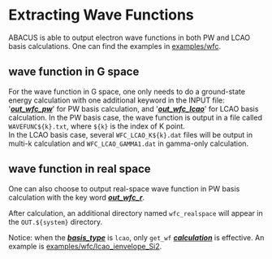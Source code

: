 # Extracting Wave Functions

ABACUS is able to output electron wave functions in both PW and LCAO basis calculations. One can find the examples in [examples/wfc](https://github.com/deepmodeling/abacus-develop/tree/develop/examples/wfc).

## wave function in G space
For the wave function in G space, one only needs to do a ground-state energy calculation with one additional keyword in the INPUT file: '***[out_wfc_pw](https://abacus-rtd.readthedocs.io/en/latest/advanced/input_files/input-main.html#out-wfc-pw)***' for PW basis calculation, and '***[out_wfc_lcao](https://abacus-rtd.readthedocs.io/en/latest/advanced/input_files/input-main.html#out-wfc-lcao)***' for LCAO basis calculation.
In the PW basis case, the wave function is output in a file called `WAVEFUNC${k}.txt`, where `${k}` is the index of K point. \
In the LCAO basis case, several `WFC_LCAO_K${k}.dat` files will be output in multi-k calculation and `WFC_LCAO_GAMMA1.dat` in gamma-only calculation. 

## wave function in real space

One can also choose to output real-space wave function in PW basis calculation with the key word ***[out_wfc_r](https://abacus-rtd.readthedocs.io/en/latest/advanced/input_files/input-main.html#out_wfc_r)***.

After calculation, an additional directory named `wfc_realspace` will appear in the `OUT.${system}` directory.

Notice: when the ***[basis_type](https://abacus-rtd.readthedocs.io/en/latest/advanced/input_files/input-main.html#basis_type)*** is `lcao`, only `get_wf` ***[calculation](https://abacus-rtd.readthedocs.io/en/latest/advanced/input_files/input-main.html#calculation)*** is effective. An example is [examples/wfc/lcao_ienvelope_Si2](https://github.com/deepmodeling/abacus-develop/tree/develop/examples/wfc/lcao_ienvelope_Si2). 